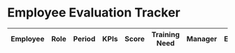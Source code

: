 # Employee Evaluation Tracker
| Employee | Role | Period | KPIs | Score | Training Need | Manager | Evidence |
|----------|------|--------|------|-------|---------------|---------|----------|
